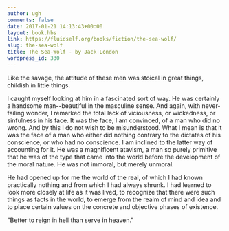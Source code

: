 ```yaml
---
author: ugh
comments: false
date: 2017-01-21 14:13:43+00:00
layout: book.hbs
link: https://fluidself.org/books/fiction/the-sea-wolf/
slug: the-sea-wolf
title: The Sea-Wolf - by Jack London
wordpress_id: 330
---
```


Like the savage, the attitude of these men was stoical in great things, childish in little things.

I caught myself looking at him in a fascinated sort of way. He was certainly a handsome man--beautiful in the masculine sense. And again, with never-failing wonder, I remarked the total lack of viciousness, or wickedness, or sinfulness in his face. It was the face, I am convinced, of a man who did no wrong. And by this I do not wish to be misunderstood. What I mean is that it was the face of a man who either did nothing contrary to the dictates of his conscience, or who had no conscience. I am inclined to the latter way of accounting for it. He was a magnificent atavism, a man so purely primitive that he was of the type that came into the world before the development of the moral nature. He was not immoral, but merely unmoral.

He had opened up for me the world of the real, of which I had known practically nothing and from which I had always shrunk. I had learned to look more closely at life as it was lived, to recognize that there were such things as facts in the world, to emerge from the realm of mind and idea and to place certain values on the concrete and objective phases of existence.

"Better to reign in hell than serve in heaven."
